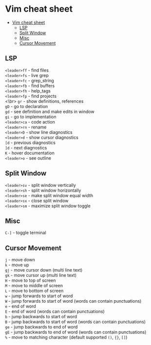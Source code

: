 # Vim cheat sheet

<!--toc:start-->

- [Vim cheat sheet](#vim-cheat-sheet)
  - [LSP](#lsp)
  - [Split Window](#split-window)
  - [Misc](#misc)
  - [Cursor Movement](#cursor-movement)
  <!--toc:end-->

## LSP

`<leader>ff` - find files \
`<leader>fs` - live grep \
`<leader>fc` - grep_string \
`<leader>fb` - find buffers \
`<leader>fh` - help_tags \
`<leader>fp` - find projects \
<\br>
`gr` - show definitions, references \
`gD` - go to declaration \
`gd` - see definition and make edits in window \
`gi` - go to implementation \
`<leader>ca` - code action \
`<leader>rn` - rename \
`<leader>D` - show line diagnostics \
`<leader>d` - show cursor diagnostics \
`[d` - previous diagnostics \
`]d` - next diagnostics \
`K` - hover documentation \
`<leader>o` - see outline

## Split Window

`<leader>sv` - split window vertically \
`<leader>sh` - split window horizontally \
`<leader>se` - make split window equal width \
`<leader>sx` - close split window \
`<leader>sm` - maximize split window toggle

## Misc

`C-]` - toggle terminal

## Cursor Movement

`j` - move down \
`k` - move up \
`gj` - move cursor down (multi line text) \
`gk` - move cursor up (multi line text) \
`H` - move to top of screen \
`M` - move to middle of screen \
`L` - move to bottom of screen \
`w` - jump forwards to start of word \
`W` - jump forwards to start of word (words can contain punctuations) \
`e` - end of word \
`E` - end of word (words can contain punctuations) \
`b` - jump backwards to start of word \
`B` - jump backwards to start of word (words can contain punctuations) \
`ge` - jump backwards to end of word \
`gE` - jump backwards to end of word (words can contain punctuations) \
`%` - move to matching character (default supported `()`, `{}`, `[]`)
